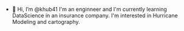 - 👋 Hi, I’m @khub41
I'm an enginneer and I'm currently learning DataScience in an insurance company. I'm interested in Hurricane Modeling and cartography.

<!---
khub41/khub41 is a ✨ special ✨ repository because its `README.md` (this file) appears on your GitHub profile.
You can click the Preview link to take a look at your changes.
--->
